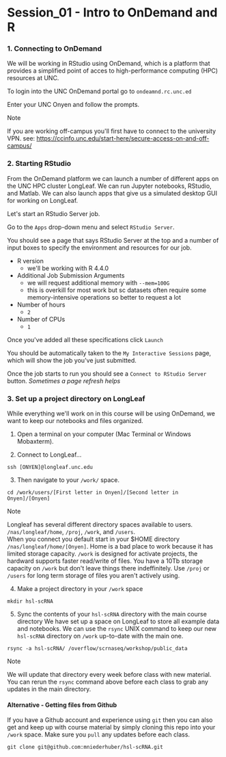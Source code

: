 # Session_01 - Intro to OnDemand and R

### 1. Connecting to OnDemand

We will be working in RStudio using OnDemand, which is a platform that provides a simplified point of acces to high-performance computing (HPC) resources at UNC.

To login into the UNC OnDemand portal go to `ondeamnd.rc.unc.ed`

Enter your UNC Onyen and follow the prompts. 

> [!NOTE] 
> If you are working off-campus you'll first have to connect to the university VPN. see: https://ccinfo.unc.edu/start-here/secure-access-on-and-off-campus/

### 2. Starting RStudio

From the OnDemand platform we can launch a number of different apps on the UNC HPC cluster LongLeaf. We can run Jupyter notebooks, RStudio, and Matlab. We can also launch apps that give us a simulated desktop GUI for working on LongLeaf.

Let's start an RStudio Server job. 

Go to the `Apps` drop-down menu and select `RStudio Server`.

You should see a page that says RStudio Server at the top and a number of input boxes to specify the environment and resources for our job. 

- R version 
    - we'll be working with R 4.4.0 
- Additional Job Submission Arguments
    - we will request additional memory with `--mem=100G`
    - this is overkill for most work but sc datasets often require some memory-intensive operations so better to request a lot
- Number of hours
    - `2`
- Number of CPUs
    - `1`

Once you've added all these specifications click `Launch`

You should be automatically taken to the `My Interactive Sessions` page, which will show the job you've just submitted. 

Once the job starts to run you should see a `Connect to RStudio Server` button. *Sometimes a page refresh helps*

### 3. Set up a project directory on LongLeaf

While everything we'll work on in this course will be using OnDemand, we want to keep our notebooks and files organized.

1. Open a terminal on your computer (Mac Terminal or Windows Mobaxterm). 

2. Connect to LongLeaf...
```
ssh [ONYEN]@longleaf.unc.edu
```

3. Then navigate to your `/work/` space.

```
cd /work/users/[First letter in Onyen]/[Second letter in Onyen]/[Onyen]
```

> [!NOTE]
> Longleaf has several different directory spaces available to users. 
> `/nas/longleaf/home`, `/proj`, `/work`, and `/users`.  
> When you connect you default start in your $HOME directory `/nas/longleaf/home/[Onyen]`.
> Home is a bad place to work because it has limited storage capacity.
> `/work` is designed for activate projects, the hardward supports faster read/write of files. You have a 10Tb storage capacity on `/work` but don't leave things there indeffinitely. 
> Use `/proj` or `/users` for long term storage of files you aren't actively using.  

4. Make a project directory in your `/work` space

```
mkdir hsl-scRNA
```

5. Sync the contents of your `hsl-scRNA` directory with the main course directory
We have set up a space on LongLeaf to store all example data and notebooks. We can use the `rsync` UNIX command to keep our new `hsl-scRNA` directory on `/work` up-to-date with the main one. 

```
rsync -a hsl-scRNA/ /overflow/scrnaseq/workshop/public_data
```

> [!NOTE]
> We will update that directory every week before class with new material.
> You can rerun the `rsync` command above before each class to grab any updates in the main directory.

#### Alternative - Getting files from Github

If you have a Github account and experience using `git` then you can also get and keep up with course material by simply cloning this repo into your `/work` space. Make sure you `pull` any updates before each class. 

```
git clone git@github.com:mniederhuber/hsl-scRNA.git
```
